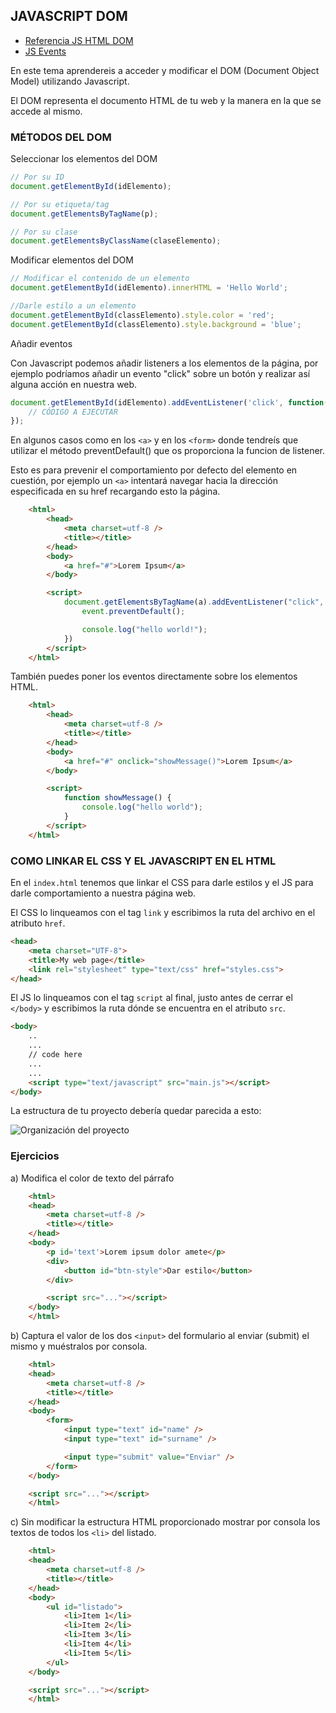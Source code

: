 ## JAVASCRIPT DOM

-   [Referencia JS HTML DOM](https://www.w3schools.com/js/js_htmldom.asp)
-   [JS Events](https://www.w3schools.com/js/js_events.asp)

En este tema aprendereis a acceder y modificar el DOM (Document Object Model) utilizando Javascript.

El DOM representa el documento HTML de tu web y la manera en la que se accede al mismo.

### MÉTODOS DEL DOM

Seleccionar los elementos del DOM

```js
// Por su ID
document.getElementById(idElemento);

// Por su etiqueta/tag
document.getElementsByTagName(p);

// Por su clase
document.getElementsByClassName(claseElemento);
```

Modificar elementos del DOM

```js
// Modificar el contenido de un elemento
document.getElementById(idElemento).innerHTML = 'Hello World';

//Darle estilo a un elemento
document.getElementById(classElemento).style.color = 'red';
document.getElementById(classElemento).style.background = 'blue';
```

Añadir eventos

Con Javascript podemos añadir listeners a los elementos de la página, por ejemplo podríamos añadir un evento "click" sobre un botón y realizar así alguna acción en nuestra web.

```js
document.getElementById(idElemento).addEventListener('click', function(event) {
    // CÓDIGO A EJECUTAR
});
```

En algunos casos como en los `<a>` y en los `<form>` donde tendreís que utilizar el método preventDefault() que os proporciona la funcion de listener.

Esto es para prevenir el comportamiento por defecto del elemento en cuestión, por ejemplo un `<a>` intentará navegar hacia la dirección especificada en su href recargando esto la página.

```html
    <html>
        <head>
            <meta charset=utf-8 />
            <title></title>
        </head>
        <body>
            <a href="#">Lorem Ipsum</a>
        </body>

        <script>
            document.getElementsByTagName(a).addEventListener("click", function(event) {
                event.preventDefault();

                console.log("hello world!");
            })
        </script>
    </html>
```

También puedes poner los eventos directamente sobre los elementos HTML.

```html
    <html>
        <head>
            <meta charset=utf-8 />
            <title></title>
        </head>
        <body>
            <a href="#" onclick="showMessage()">Lorem Ipsum</a>
        </body>

        <script>
            function showMessage() {
                console.log("hello world");
            }
        </script>
    </html>
```

### COMO LINKAR EL CSS Y EL JAVASCRIPT EN EL HTML

En el `index.html` tenemos que linkar el CSS para darle estilos y el JS para darle comportamiento a nuestra página web.

El CSS lo linqueamos con el tag `link` y escribimos la ruta del archivo en el atributo `href`.

```html
<head>
    <meta charset="UTF-8">
    <title>My web page</title>
    <link rel="stylesheet" type="text/css" href="styles.css">
</head>
```

El JS lo linqueamos con el tag `script` al final, justo antes de cerrar el `</body>` y escribimos la ruta dónde se encuentra en el atributo `src`.

```html
<body>
    ..
    ...
    // code here
    ...
    ...
    <script type="text/javascript" src="main.js"></script>
</body>
```

La estructura de tu proyecto debería quedar parecida a esto:

![Organización del proyecto](https://i.imgur.com/31HaLn9.png)

### Ejercicios

a) Modifica el color de texto del párrafo

```html
    <html>
    <head>
        <meta charset=utf-8 />
        <title></title>
    </head>
    <body>
        <p id='text'>Lorem ipsum dolor amete</p>
        <div>
            <button id="btn-style">Dar estilo</button>
        </div>

        <script src="..."></script>
    </body>
    </html>
```

b) Captura el valor de los dos `<input>` del formulario al enviar (submit) el mismo y muéstralos por consola.

```html
    <html>
    <head>
        <meta charset=utf-8 />
        <title></title>
    </head>
    <body>
        <form>
            <input type="text" id="name" />
            <input type="text" id="surname" />

            <input type="submit" value="Enviar" />
        </form>
    </body>

    <script src="..."></script>
    </html>
```

c) Sin modificar la estructura HTML proporcionado mostrar por consola los textos de todos los `<li>` del listado.

```html
    <html>
    <head>
        <meta charset=utf-8 />
        <title></title>
    </head>
    <body>
        <ul id="listado">
            <li>Item 1</li>
            <li>Item 2</li>
            <li>Item 3</li>
            <li>Item 4</li>
            <li>Item 5</li>
        </ul>
    </body>

    <script src="..."></script>
    </html>
```
